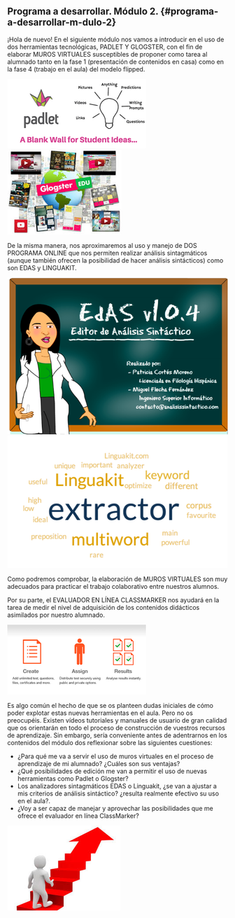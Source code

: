 ## Programa a desarrollar. Módulo 2. {#programa-a-desarrollar-m-dulo-2}

¡Hola de nuevo! En el siguiente módulo nos vamos a introducir en el uso de dos herramientas tecnológicas, PADLET Y GLOGSTER, con el fin de elaborar MUROS VIRTUALES susceptibles de proponer como tarea al alumnado tanto en la fase 1 (presentación de contenidos en casa) como en la fase 4 (trabajo en el aula) del modelo flipped.  

![](/images/image98.png)       ![](/images/image68.png)

De la misma manera, nos aproximaremos al uso y manejo de  DOS PROGRAMA ONLINE que nos permiten realizar análisis sintagmáticos (aunque también ofrecen la posibilidad de hacer análisis sintácticos) como son EDAS y LINGUAKIT.

![](/images/image136.png)               ![](/images/image19.png)

Como podremos comprobar, la elaboración de MUROS VIRTUALES son muy adecuados para practicar el trabajo colaborativo entre nuestros alumnos.

Por su parte, el EVALUADOR EN LÍNEA CLASSMARKER nos ayudará en la tarea de medir el nivel de adquisición de los contenidos didácticos asimilados por nuestro alumnado.

![](/images/image17.png)

Es algo común el hecho de que se os planteen dudas iniciales de cómo poder explotar estas nuevas herramientas en el aula. Pero no os preocupéis. Existen vídeos tutoriales y manuales de usuario de gran calidad que os orientarán en todo el proceso de construcción de vuestros recursos de aprendizaje. Sin embargo, sería conveniente antes de adentrarnos en los contenidos del módulo dos reflexionar sobre las siguientes cuestiones:

*   ¿Para qué me va a servir el uso de muros virtuales en el proceso de aprendizaje de mi alumnado? ¿Cuáles son sus ventajas?
*   ¿Qué posibilidades de edición me van a permitir el uso de nuevas herramientas como Padlet o Glogster?
*   Los analizadores sintagmáticos EDAS o Linguakit, ¿se van a ajustar a mis criterios de análisis sintáctico? ¿resulta realmente efectivo su uso en el aula?.
*   ¿Voy a ser capaz de manejar y aprovechar las posibilidades que me ofrece el evaluador en línea ClassMarker?

![](/images/image32.png)